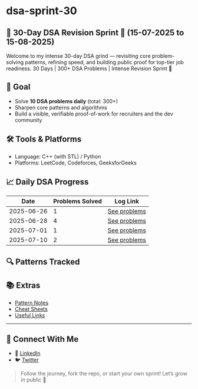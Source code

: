 # dsa-sprint-30 


## 🧠 30-Day DSA Revision Sprint 🚀 (15-07-2025 to 15-08-2025)

Welcome to my intense 30-day DSA grind — revisiting core problem-solving patterns, refining speed, and building public proof for top-tier job readiness.
30 Days | 300+ DSA Problems | Intense Revision Sprint 🚀

## 🎯 Goal
- Solve **10 DSA problems daily** (total: 300+)
- Sharpen core patterns and algorithms
- Build a visible, verifiable proof-of-work for recruiters and the dev community

## 🛠️ Tools & Platforms
- Language: C++ (with STL) / Python
- Platforms: LeetCode, Codeforces, GeeksforGeeks

## 📈 Daily DSA Progress

| Date       | Problems Solved | Log Link            |
|------------|------------------|---------------------|
| 2025-06-26 | 1                | [See problems](log.md#2025-06-26) |
| 2025-06-28 | 4                | [See problems](log.md#2025-06-28) |
| 2025-07-01 | 1                | [See problems](log.md#2025-07-01) |
| 2025-07-10 | 2                | [See problems](log.md#2025-07-10) |
## 🔍 Patterns Tracked

## 📚 Extras
- [Pattern Notes](Notes/general.md)
- [Cheat Sheets](cheatsheets/)
- [Useful Links](resources.md)

---

## 🤝 Connect With Me
- 📌 [LinkedIn](https://www.linkedin.com/in/bhaswanth-vangapati/)
- 🐦 [Twitter](https://x.com/BhaswanthR20169)

> Follow the journey, fork the repo, or start your own sprint! Let’s grow in public 💪
